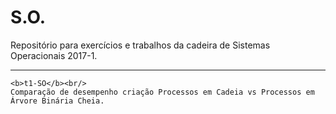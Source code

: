 # S.O.

Repositório para exercícios e trabalhos da cadeira de Sistemas Operacionais 2017-1.

------------------------------------------------------------------------------

    <b>t1-SO</b><br/>
    Comparação de desempenho criação Processos em Cadeia vs Processos em Árvore Binária Cheia.


